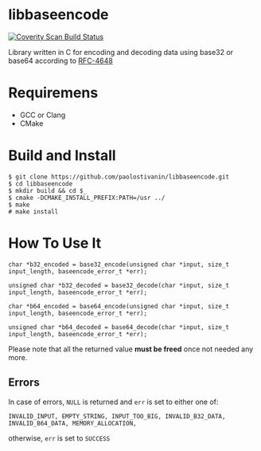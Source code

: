 # libbaseencode
<a href="https://scan.coverity.com/projects/paolostivanin-libbaseencode">
  <img alt="Coverity Scan Build Status"
       src="https://scan.coverity.com/projects/12747/badge.svg"/>
</a>

Library written in C for encoding and decoding data using base32 or base64 according to [RFC-4648](https://tools.ietf.org/html/rfc4648)

# Requiremens
- GCC or Clang
- CMake

# Build and Install
```
$ git clone https://github.com/paolostivanin/libbaseencode.git
$ cd libbaseencode
$ mkdir build && cd $_
$ cmake -DCMAKE_INSTALL_PREFIX:PATH=/usr ../
$ make
# make install
```

# How To Use It
```
char *b32_encoded = base32_encode(unsigned char *input, size_t input_length, baseencode_error_t *err);

unsigned char *b32_decoded = base32_decode(char *input, size_t input_length, baseencode_error_t *err);

char *b64_encoded = base64_encode(unsigned char *input, size_t input_length, baseencode_error_t *err);

unsigned char *b64_decoded = base64_decode(char *input, size_t input_length, baseencode_error_t *err);
```
Please note that all the returned value **must be freed** once not needed any more.

## Errors
In case of errors, `NULL` is returned and `err` is set to either one of:
```
INVALID_INPUT, EMPTY_STRING, INPUT_TOO_BIG, INVALID_B32_DATA, INVALID_B64_DATA, MEMORY_ALLOCATION,
```
otherwise, `err` is set to `SUCCESS`

